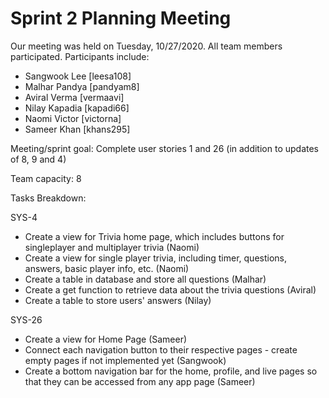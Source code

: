 # Sprint 2 Planning Meeting

Our meeting was held on Tuesday, 10/27/2020. All team members participated. Participants include:
* Sangwook Lee [leesa108]
* Malhar Pandya [pandyam8]
* Aviral Verma [vermaavi]
* Nilay Kapadia [kapadi66]
* Naomi Victor [victorna]
* Sameer Khan [khans295]

Meeting/sprint goal: Complete user stories 1 and 26 (in addition to updates of 8, 9 and 4)

Team capacity: 8

Tasks Breakdown:

SYS-4
* Create a view for Trivia home page, which includes buttons for singleplayer and multiplayer trivia (Naomi)
* Create a view for single player trivia, including timer, questions, answers, basic player info, etc. (Naomi)
* Create a table in database and store all questions (Malhar)
* Create a get function to retrieve data about the trivia questions (Aviral)
* Create a table to store users' answers (Nilay)

SYS-26
* Create a view for Home Page (Sameer)
* Connect each navigation button to their respective pages - create empty pages if not implemented yet (Sangwook)
* Create a bottom navigation bar for the home, profile, and live pages so that they can be accessed from any app page (Sameer) 

